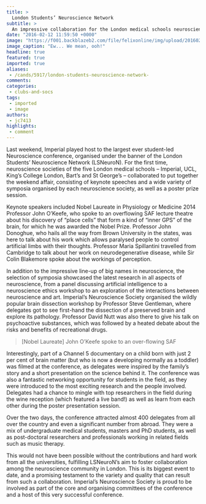 ```yaml
---
title: >
  London Students’ Neuroscience Network
subtitle: >
  An impressive collaboration for the London medical schools neuroscience societies
date: "2016-02-12 11:59:50 +0000"
image: "https://f001.backblazeb2.com/file/felixonline/img/upload/201602121158-felix-brain_dissection.jpg"
image_caption: "Ew... We mean, ooh!"
headline: true
featured: true
imported: true
aliases:
 - /cands/5917/london-students-neuroscience-network-
comments:
categories:
 - clubs-and-socs
tags:
 - imported
 - image
authors:
 - jc7413
highlights:
 - comment
---
```


Last weekend, Imperial played host to the largest ever student-led Neuroscience conference, organised under the banner of the London Students’ Neuroscience Network (LSNeuroN). For the first time, neuroscience societies of the five London medical schools – Imperial, UCL, King’s College London, Bart’s and St George’s – collaborated to put together the weekend affair, consisting of keynote speeches and a wide variety of symposia organised by each neuroscience society, as well as a poster prize session.

Keynote speakers included Nobel Laureate in Physiology or Medicine 2014 Professor John O’Keefe, who spoke to an overflowing SAF lecture theatre about his discovery of “place cells” that form a kind of “inner GPS” of the brain, for which he was awarded the Nobel Prize. Professor John Donoghue, who hails all the way from Brown University in the states, was here to talk about his work which allows paralysed people to control artificial limbs with their thoughts. Professor Maria Spillantini travelled from Cambridge to talk about her work on neurodegenerative disease, while Sir Colin Blakemore spoke about the workings of perception.

In addition to the impressive line-up of big names in neuroscience, the selection of symposia showcased the latest research in all aspects of neuroscience, from a panel discussing artificial intelligence to a neuroscience ethics workshop to an exploration of the interactions between neuroscience and art. Imperial’s Neuroscience Society organised the wildly popular brain dissection workshop by Professor Steve Gentleman, where delegates got to see first-hand the dissection of a preserved brain and explore its pathology. Professor David Nutt was also there to give his talk on psychoactive substances, which was followed by a heated debate about the risks and benefits of recreational drugs.

> [Nobel Laureate] John O’Keefe spoke to an over-flowing SAF

Interestingly, part of a Channel 5 documentary on a child born with just 2 per cent of brain matter (but who is now a developing normally as a toddler) was filmed at the conference, as delegates were inspired by the family’s story and a short presentation on the science behind it. The conference was also a fantastic networking opportunity for students in the field, as they were introduced to the most exciting research and the people involved. Delegates had a chance to mingle with top researchers in the field during the wine reception (which featured a live band!) as well as learn from each other during the poster presentation session.

Over the two days, the conference attracted almost 400 delegates from all over the country and even a significant number from abroad. They were a mix of undergraduate medical students, masters and PhD students, as well as post-doctoral researchers and professionals working in related fields such as music therapy.

This would not have been possible without the contributions and hard work from all the universities, fulfilling LSNeuroN’s aim to foster collaboration among the neuroscience community in London. This is its biggest event to date, and a promising testament to the variety and quality that can result from such a collaboration. Imperial’s Neuroscience Society is proud to be involved as part of the core and organising committees of the conference and a host of this very successful conference.
